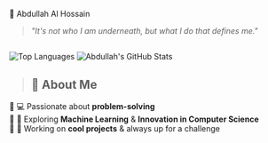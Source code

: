 🦇 Abdullah Al Hossain  

> _"It's not who I am underneath, but what I do that defines me."_
>
> 
> ## 
![Top Languages](https://github-readme-stats.vercel.app/api/top-langs/?username=pobontcs&layout=compact&theme=dark)  ![Abdullah's GitHub Stats](https://github-readme-stats.vercel.app/api?username=pobontcs&show_icons=true&theme=dark) 
>
>## 🦸 About Me  

🔹 💻 Passionate about  **problem-solving**  
🔹 🤖 Exploring **Machine Learning** & **Innovation in Computer Science**  
🔹 🚀 Working on **cool projects** & always up for a challenge  




